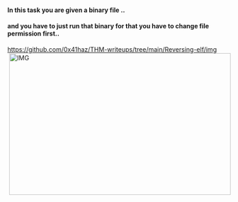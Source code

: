 
<h4>In this task you are given a binary file ..</h4>
<h4>and you have to just run that binary for that you have to change file permission first..</h4>

https://github.com/0x41haz/THM-writeups/tree/main/Reversing-elf/img
<img align="right" alt="IMG" src="https://github.com/0x41haz/THM-writeups/tree/main/Reversing-elf/img?raw=true" width="500" height="320" />



